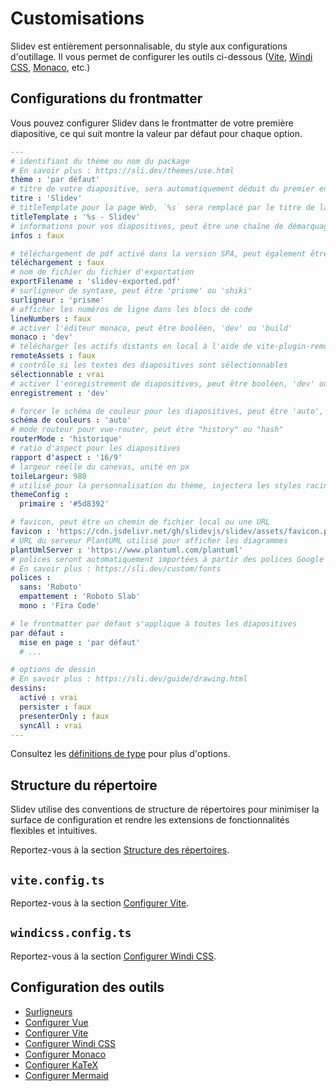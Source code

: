 # Customisations

Slidev est entièrement personnalisable, du style aux configurations d'outillage. Il vous permet de configurer les outils ci-dessous ([Vite](/custom/config-vite), [Windi CSS](/custom/config-windicss), [Monaco](/custom/config-monaco), etc.)

## Configurations du frontmatter

Vous pouvez configurer Slidev dans le frontmatter de votre première diapositive, ce qui suit montre la valeur par défaut pour chaque option.

```yaml
---
# identifiant du thème ou nom du package
# En savoir plus : https://sli.dev/themes/use.html
thème : 'par défaut'
# titre de votre diapositive, sera automatiquement déduit du premier en-tête s'il n'est pas spécifié
titre : 'Slidev'
# titleTemplate pour la page Web, `%s` sera remplacé par le titre de la page
titleTemplate : '%s - Slidev'
# informations pour vos diapositives, peut être une chaîne de démarquage
infos : faux

# téléchargement de pdf activé dans la version SPA, peut également être une URL personnalisée
téléchargement : faux
# nom de fichier du fichier d'exportation
exportFilename : 'slidev-exported.pdf'
# surligneur de syntaxe, peut être 'prisme' ou 'shiki'
surligneur : 'prisme'
# afficher les numéros de ligne dans les blocs de code
lineNumbers : faux
# activer l'éditeur monaco, peut être booléen, 'dev' ou 'build'
monaco : 'dev'
# télécharger les actifs distants en local à l'aide de vite-plugin-remote-assets, peut être booléen, 'dev' ou 'build'
remoteAssets : faux
# contrôle si les textes des diapositives sont sélectionnables
sélectionnable : vrai
# activer l'enregistrement de diapositives, peut être booléen, 'dev' ou 'build'
enregistrement : 'dev'

# forcer le schéma de couleur pour les diapositives, peut être 'auto', 'clair' ou 'sombre'
schéma de couleurs : 'auto'
# mode routeur pour vue-router, peut être "history" ou "hash"
routerMode : 'historique'
# ratio d'aspect pour les diapositives
rapport d'aspect : '16/9'
# largeur réelle du canevas, unité en px
toileLargeur: 980
# utilisé pour la personnalisation du thème, injectera les styles racine comme `--slidev-theme-x` pour l'attribut `x`
themeConfig :
  primaire : '#5d8392'

# favicon, peut être un chemin de fichier local ou une URL
favicon : 'https://cdn.jsdelivr.net/gh/slidevjs/slidev/assets/favicon.png'
# URL du serveur PlantUML utilisé pour afficher les diagrammes
plantUmlServer : 'https://www.plantuml.com/plantuml'
# polices seront automatiquement importées à partir des polices Google
# En savoir plus : https://sli.dev/custom/fonts
polices :
  sans: 'Roboto'
  empattement : 'Roboto Slab'
  mono : 'Fira Code'

# le frontmatter par défaut s'applique à toutes les diapositives
par défaut :
  mise en page : 'par défaut'
  # ...

# options de dessin
# En savoir plus : https://sli.dev/guide/drawing.html
dessins:
  activé : vrai
  persister : faux
  presenterOnly : faux
  syncAll : vrai
---
```

Consultez les [définitions de type](https://github.com/slidevjs/slidev/blob/main/packages/types/src/types.ts#L29) pour plus d'options.

## Structure du répertoire

Slidev utilise des conventions de structure de répertoires pour minimiser la surface de configuration et rendre les extensions de fonctionnalités flexibles et intuitives.

Reportez-vous à la section [Structure des répertoires](/custom/directory-structure).

## `vite.config.ts`

Reportez-vous à la section [Configurer Vite](/custom/config-vite).

## `windicss.config.ts`

Reportez-vous à la section [Configurer Windi CSS](/custom/config-windicss).

## Configuration des outils

- [Surligneurs](/custom/highlighters)
- [Configurer Vue](/custom/config-vue)
- [Configurer Vite](/custom/config-vite)
- [Configurer Windi CSS](/custom/config-windicss)
- [Configurer Monaco](/custom/config-monaco)
- [Configurer KaTeX](/custom/config-katex)
- [Configurer Mermaid](/custom/config-mermaid)
